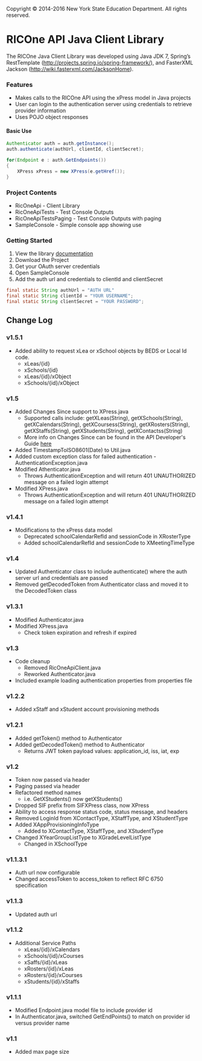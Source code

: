 
Copyright © 2014-2016 New York State Education Department. All rights reserved.

# RICOne API Java Client Library
The RICOne Java Client Library was developed using Java JDK 7, Spring’s RestTemplate
(http://projects.spring.io/spring-framework/), and FasterXML Jackson (http://wiki.fasterxml.com/JacksonHome).

### Features
* Makes calls to the RICOne API using the xPress model in Java projects
* User can login to the authentication server using credentials to retrieve provider information
* Uses POJO object responses

#### Basic Use
```java
Authenticator auth = auth.getInstance(); 
auth.authenticate(authUrl, clientId, clientSecret);

for(Endpoint e : auth.GetEndpoints())
{
	XPress xPress = new XPress(e.getHref());
}
```

### Project Contents
* RicOneApi - Client Library
* RicOneApiTests - Test Console Outputs
* RicOneApiTestsPaging - Test Console Outputs with paging
* SampleConsole - Simple console app showing use

### Getting Started
1. View the library <a href="http://www.ricone.org/vendors/ric-one-api/java-client-developers-guide/" target="_blank">documentation</a>
2. Download the Project
3. Get your OAuth server credentials
4. Open SampleConsole
5. Add the auth url and credentials to clientId and clientSecret
```java
final static String authUrl = "AUTH URL"
final static String clientId = "YOUR USERNAME";
final static String clientSecret = "YOUR PASSWORD";
```
## Change Log
### v1.5.1
* Added ability to request xLea or xSchool objects by BEDS or Local Id code.
	* xLeas/{id}
	* xSchools/{id}
	* xLeas/{id}/xObject
	* xSchools/{id}/xObject

### v1.5
* Added Changes Since support to XPress.java
	* Supported calls include: getXLeas(String), getXSchools(String), getXCalendars(String), getXCoursess(String), getXRosters(String), getXStaffs(String), getXStudents(String), getXContactss(String)
	* More info on Changes Since can be found in the API Developer's Guide <a href="http://www.ricone.org/vendors/ric-one-api/api-developers-guide/" target="_blank">here</a>
* Added TimestampToISO8601(Date) to Util.java
* Added custom exception class for failed authentication - AuthenticationException.java 
* Modified Athenticator.java 
	* Throws AuthenticationException and will return 401 UNAUTHORIZED message on a failed login attempt
* Modified XPress.java
	* Throws AuthenticationException and will return 401 UNAUTHORIZED message on a failed login attempt
	 
### v1.4.1
* Modifications to the xPress data model
	* Deprecated schoolCalendarRefId and sessionCode in XRosterType
	* Added schoolCalendarRefId and sessionCode to XMeetingTimeType

### v1.4
* Updated Authenticator class to include authenticate() where the auth server url and credentials are passed
* Removed getDecodedToken from Authenticator class and moved it to the DecodedToken class

### v1.3.1
* Modified Authenticator.java
* Modified XPress.java
	* Check token expiration and refresh if expired

### v1.3
* Code cleanup
	* Removed RicOneApiClient.java
	* Reworked Authenticator.java
* Included example loading authentication properties from properties file

### v1.2.2
* Added xStaff and xStudent account provisioning methods

### v1.2.1
* Added getToken() method to Authenticator
* Added getDecodedToken() method to Authenticator
	* Returns JWT token payload values: application_id, iss, iat, exp

### v1.2
* Token now passed via header
* Paging passed via header
* Refactored method names
	* i.e. GetXStudents() now getXStudents()
* Dropped SIF prefix from SIFXPress class, now XPress
* Ability to access response status code, status message, and headers
* Removed LoginId from XContactType, XStaffType, and XStudentType
* Added XAppProvisioningInfoType
	* Added to XContactType, XStaffType, and XStudentType
* Changed XYearGroupListType to XGradeLevelListType
	* Changed in XSchoolType

### v1.1.3.1
* Auth url now configurable
* Changed accessToken to access_token to reflect RFC 6750 specification

### v1.1.3
* Updated auth url

### v1.1.2
* Additional Service Paths
     * xLeas/{id}/xCalendars
     * xSchools/{id}/xCourses
     * xSaffs/{id}/xLeas
     * xRosters/{id}/xLeas
     * xRosters/{id}/xCourses
     * xStudents/{id}/xStaffs 

### v1.1.1
* Modified Endpoint.java model file to include provider id
* In Authenticator.java, switched GetEndPoints() to match on provider id versus provider name

### v1.1
* Added max page size
